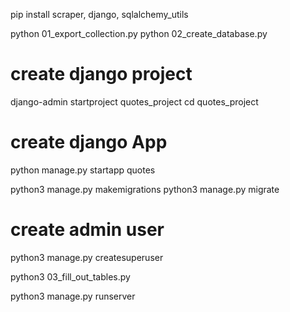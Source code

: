 pip install scraper, django, sqlalchemy_utils

python 01_export_collection.py
python 02_create_database.py

# create django project
django-admin startproject quotes_project
cd quotes_project

# create django App
python manage.py startapp quotes

python3 manage.py makemigrations
python3 manage.py migrate

# create admin user
python3 manage.py createsuperuser

python3 03_fill_out_tables.py


python3 manage.py runserver

